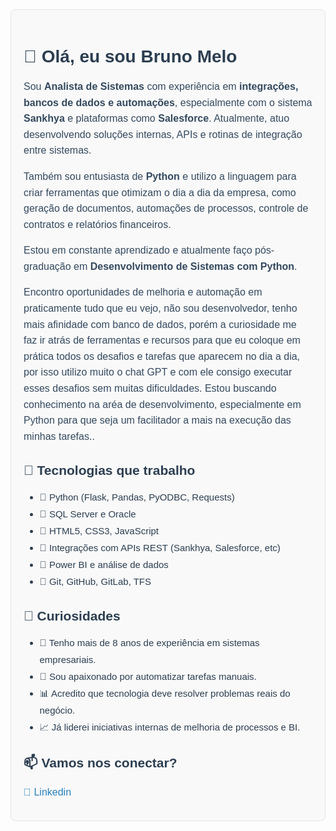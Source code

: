 <div style="font-family:Arial, sans-serif; padding:20px; background:#f9f9f9; border:1px solid #e1e4e8; border-radius:8px; max-width:800px; margin:auto;">

  <h1 style="color:#2c3e50;">👋 Olá, eu sou <strong>Bruno Melo</strong></h1>
  
  <p style="font-size:16px; color:#34495e; line-height:1.6;">
    Sou <strong>Analista de Sistemas</strong> com experiência em <strong>integrações, bancos de dados e automações</strong>, especialmente com o sistema <strong>Sankhya</strong> e plataformas como <strong>Salesforce</strong>. Atualmente, atuo desenvolvendo soluções internas, APIs e rotinas de integração entre sistemas.
  </p>
  
  <p style="font-size:16px; color:#34495e; line-height:1.6;">
    Também sou entusiasta de <strong>Python</strong> e utilizo a linguagem para criar ferramentas que otimizam o dia a dia da empresa, como geração de documentos, automações de processos, controle de contratos e relatórios financeiros.
  </p>

  <p style="font-size:16px; color:#34495e; line-height:1.6;">
    Estou em constante aprendizado e atualmente faço pós-graduação em <strong>Desenvolvimento de Sistemas com Python</strong>. 
  </p>

  <p style="font-size:16px; color:#34495e; line-height:1.6;">
  Encontro oportunidades de melhoria e automação em praticamente tudo que eu vejo, não sou desenvolvedor, tenho mais afinidade com banco de dados, porém a curiosidade me faz ir atrás 
  de ferramentas e recursos para que eu coloque em prática todos os desafios e tarefas que aparecem no dia a dia, por isso utilizo muito o chat GPT e com ele consigo executar esses desafios sem
  muitas dificuldades. Estou buscando conhecimento na aréa de desenvolvimento, especialmente em Python para que seja um facilitador a mais na execução das minhas tarefas.</strong>. 
  </p>

  

  <h2 style="color:#2c3e50;">🚀 Tecnologias que trabalho</h2>
  <ul style="color:#2c3e50; line-height:1.8; font-size:15px;">
    <li>🔹 Python (Flask, Pandas, PyODBC, Requests)</li>
    <li>🔹 SQL Server e Oracle</li>
    <li>🔹 HTML5, CSS3, JavaScript</li>
    <li>🔹 Integrações com APIs REST (Sankhya, Salesforce, etc)</li>
    <li>🔹 Power BI e análise de dados</li>
    <li>🔹 Git, GitHub, GitLab, TFS</li>
  </ul>

  <h2 style="color:#2c3e50;">📌 Curiosidades</h2>
  <ul style="color:#2c3e50; line-height:1.8; font-size:15px;">
    <li>📂 Tenho mais de 8 anos de experiência em sistemas empresariais.</li>
    <li>🧠 Sou apaixonado por automatizar tarefas manuais.</li>
    <li>📊 Acredito que tecnologia deve resolver problemas reais do negócio.</li>
    <li>📈 Já liderei iniciativas internas de melhoria de processos e BI.</li>
  </ul>

  <h2 style="color:#2c3e50;">📫 Vamos nos conectar?</h2>
  <p style="font-size:16px;">
    <a href="https://www.linkedin.com/feed/?trk=guest_homepage-basic_nav-header-signin" target="_blank" style="color:#2980b9; text-decoration:none;">🔗 Linkedin</a>    
  </p>

</div>
